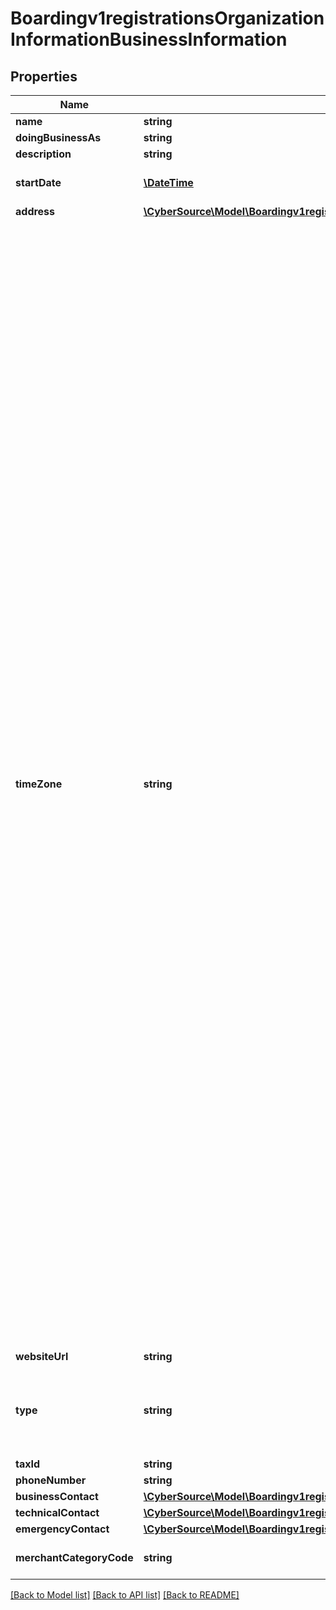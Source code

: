# Boardingv1registrationsOrganizationInformationBusinessInformation

## Properties
Name | Type | Description | Notes
------------ | ------------- | ------------- | -------------
**name** | **string** |  | 
**doingBusinessAs** | **string** |  | [optional] 
**description** | **string** |  | [optional] 
**startDate** | [**\DateTime**](\DateTime.md) | &#x60;Format: YYYY-MM-DD&#x60; Example 2016-08-11 equals August 11, 2016 | [optional] 
**address** | [**\CyberSource\Model\Boardingv1registrationsOrganizationInformationBusinessInformationAddress**](Boardingv1registrationsOrganizationInformationBusinessInformationAddress.md) |  | [optional] 
**timeZone** | **string** | Merchant perferred time zone Possible Values: - &#39;Pacific/Pago_Pago&#39; - &#39;Pacific/Honolulu&#39; - &#39;America/Anchorage&#39; - &#39;America/Vancouver&#39; - &#39;America/Los_Angeles&#39; - &#39;America/Phoenix&#39; - &#39;America/Edmonton&#39; - &#39;America/Denver&#39; - &#39;America/Winnipeg&#39; - &#39;America/Mexico_City&#39; - &#39;America/Chicago&#39; - &#39;America/Bogota&#39; - &#39;America/Indianapolis&#39; - &#39;America/New_York&#39; - &#39;America/La_Paz&#39; - &#39;America/Halifax&#39; - &#39;America/St_Johns&#39; - &#39;America/Buenos_Aires&#39; - &#39;America/Godthab&#39; - &#39;America/Sao_Paulo&#39; - &#39;America/Noronha&#39; - &#39;Atlantic/Cape_Verde&#39; - &#39;GMT&#39; - &#39;Europe/Dublin&#39; - &#39;Europe/Lisbon&#39; - &#39;Europe/London&#39; - &#39;Africa/Tunis&#39; - &#39;Europe/Vienna&#39; - &#39;Europe/Brussels&#39; - &#39;Europe/Zurich&#39; - &#39;Europe/Prague&#39; - &#39;Europe/Berlin&#39; - &#39;Europe/Copenhagen&#39; - &#39;Europe/Madrid&#39; - &#39;Europe/Budapest&#39; - &#39;Europe/Rome&#39; - &#39;Africa/Tripoli&#39; - &#39;Europe/Monaco&#39; - &#39;Europe/Malta&#39; - &#39;Europe/Amsterdam&#39; - &#39;Europe/Oslo&#39; - &#39;Europe/Warsaw&#39; - &#39;Europe/Stockholm&#39; - &#39;Europe/Belgrade&#39; - &#39;Europe/Paris&#39; - &#39;Africa/Johannesburg&#39; - &#39;Europe/Minsk&#39; - &#39;Africa/Cairo&#39; - &#39;Europe/Helsinki&#39; - &#39;Europe/Athens&#39; - &#39;Asia/Jerusalem&#39; - &#39;Europe/Riga&#39; - &#39;Europe/Bucharest&#39; - &#39;Europe/Istanbul&#39; - &#39;Asia/Riyadh&#39; - &#39;Europe/Moscow&#39; - &#39;Asia/Dubai&#39; - &#39;Asia/Baku&#39; - &#39;Asia/Tbilisi&#39; - &#39;Asia/Calcutta&#39; - &#39;Asia/Katmandu&#39; - &#39;Asia/Dacca&#39; - &#39;Asia/Rangoon&#39; - &#39;Asia/Jakarta&#39; - &#39;Asia/Saigon&#39; - &#39;Asia/Bangkok&#39; - &#39;Australia/Perth&#39; - &#39;Asia/Hong_Kong&#39; - &#39;Asia/Macao&#39; - &#39;Asia/Kuala_Lumpur&#39; - &#39;Asia/Manila&#39; - &#39;Asia/Singapore&#39; - &#39;Asia/Taipei&#39; - &#39;Asia/Shanghai&#39; - &#39;Asia/Seoul&#39; - &#39;Asia/Tokyo&#39; - &#39;Asia/Yakutsk&#39; - &#39;Australia/Adelaide&#39; - &#39;Australia/Brisbane&#39; - &#39;Australia/Broken_Hill&#39; - &#39;Australia/Darwin&#39; - &#39;Australia/Eucla&#39; - &#39;Australia/Hobart&#39; - &#39;Australia/Lindeman&#39; - &#39;Australia/Sydney&#39; - &#39;Australia/Lord_Howe&#39; - &#39;Australia/Melbourne&#39; - &#39;Asia/Magadan&#39; - &#39;Pacific/Norfolk&#39; - &#39;Pacific/Auckland&#39; | [optional] 
**websiteUrl** | **string** |  | [optional] 
**type** | **string** | Business type Possible Values:   - &#39;PARTNERSHIP&#39;   - &#39;SOLE_PROPRIETORSHIP&#39;   - &#39;CORPORATION&#39;   - &#39;LLC&#39;   - &#39;NON_PROFIT&#39;   - &#39;TRUST&#39; | [optional] 
**taxId** | **string** |  | [optional] 
**phoneNumber** | **string** |  | [optional] 
**businessContact** | [**\CyberSource\Model\Boardingv1registrationsOrganizationInformationBusinessInformationBusinessContact**](Boardingv1registrationsOrganizationInformationBusinessInformationBusinessContact.md) |  | [optional] 
**technicalContact** | [**\CyberSource\Model\Boardingv1registrationsOrganizationInformationBusinessInformationBusinessContact**](Boardingv1registrationsOrganizationInformationBusinessInformationBusinessContact.md) |  | [optional] 
**emergencyContact** | [**\CyberSource\Model\Boardingv1registrationsOrganizationInformationBusinessInformationBusinessContact**](Boardingv1registrationsOrganizationInformationBusinessInformationBusinessContact.md) |  | [optional] 
**merchantCategoryCode** | **string** | Industry standard Merchant Category Code (MCC) | [optional] 

[[Back to Model list]](../README.md#documentation-for-models) [[Back to API list]](../README.md#documentation-for-api-endpoints) [[Back to README]](../README.md)


